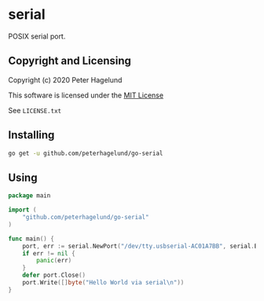 # serial

POSIX serial port.

## Copyright and Licensing

Copyright (c) 2020 Peter Hagelund

This software is licensed under the [MIT License](https://en.wikipedia.org/wiki/MIT_License)

See `LICENSE.txt`

## Installing

```bash
go get -u github.com/peterhagelund/go-serial
```

## Using
```go
package main

import (
	"github.com/peterhagelund/go-serial"
)

func main() {
	port, err := serial.NewPort("/dev/tty.usbserial-AC01A7BB", serial.BaudRate9600, serial.ParityNone, serial.DataBits8, serial.StopBits1)
	if err != nil {
		panic(err)
	}
	defer port.Close()
	port.Write([]byte("Hello World via serial\n"))
}
```
